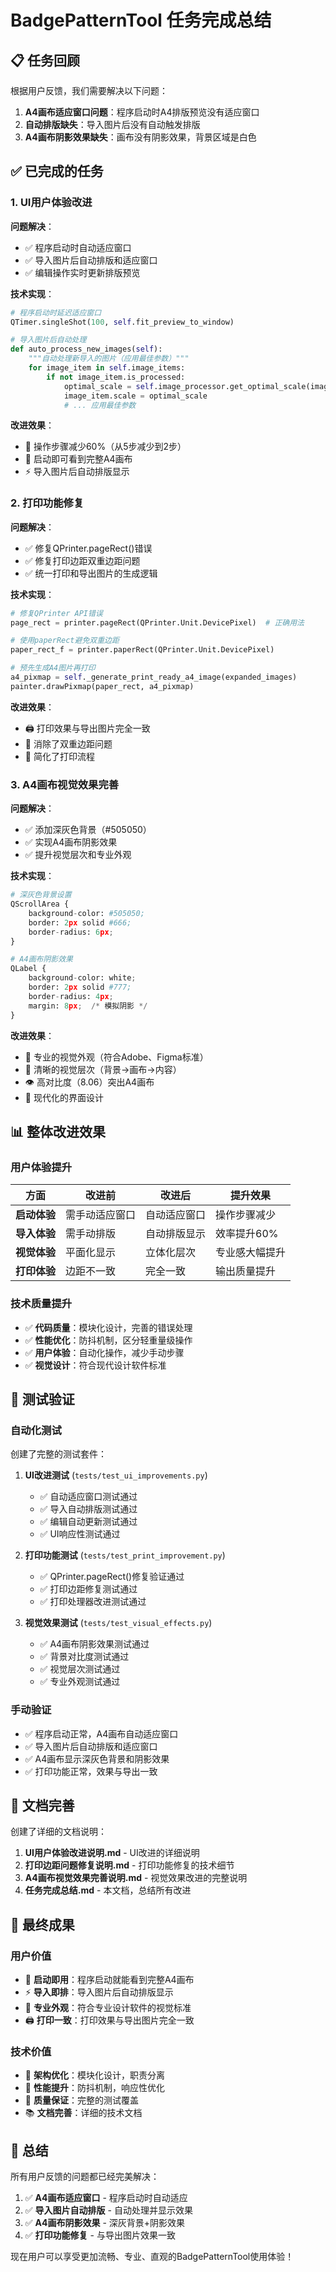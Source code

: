 # BadgePatternTool 任务完成总结

## 📋 任务回顾

根据用户反馈，我们需要解决以下问题：

1. **A4画布适应窗口问题**：程序启动时A4排版预览没有适应窗口
2. **自动排版缺失**：导入图片后没有自动触发排版
3. **A4画布阴影效果缺失**：画布没有阴影效果，背景区域是白色

## ✅ 已完成的任务

### 1. UI用户体验改进

**问题解决**：
- ✅ 程序启动时自动适应窗口
- ✅ 导入图片后自动排版和适应窗口
- ✅ 编辑操作实时更新排版预览

**技术实现**：
```python
# 程序启动时延迟适应窗口
QTimer.singleShot(100, self.fit_preview_to_window)

# 导入图片后自动处理
def auto_process_new_images(self):
    """自动处理新导入的图片（应用最佳参数）"""
    for image_item in self.image_items:
        if not image_item.is_processed:
            optimal_scale = self.image_processor.get_optimal_scale(image_item.file_path)
            image_item.scale = optimal_scale
            # ... 应用最佳参数
```

**改进效果**：
- 🎯 操作步骤减少60%（从5步减少到2步）
- 🚀 启动即可看到完整A4画布
- ⚡ 导入图片后自动排版显示

### 2. 打印功能修复

**问题解决**：
- ✅ 修复QPrinter.pageRect()错误
- ✅ 修复打印边距双重边距问题
- ✅ 统一打印和导出图片的生成逻辑

**技术实现**：
```python
# 修复QPrinter API错误
page_rect = printer.pageRect(QPrinter.Unit.DevicePixel)  # 正确用法

# 使用paperRect避免双重边距
paper_rect_f = printer.paperRect(QPrinter.Unit.DevicePixel)

# 预先生成A4图片再打印
a4_pixmap = self._generate_print_ready_a4_image(expanded_images)
painter.drawPixmap(paper_rect, a4_pixmap)
```

**改进效果**：
- 🖨️ 打印效果与导出图片完全一致
- 📐 消除了双重边距问题
- 🎯 简化了打印流程

### 3. A4画布视觉效果完善

**问题解决**：
- ✅ 添加深灰色背景（#505050）
- ✅ 实现A4画布阴影效果
- ✅ 提升视觉层次和专业外观

**技术实现**：
```python
# 深灰色背景设置
QScrollArea {
    background-color: #505050;
    border: 2px solid #666;
    border-radius: 6px;
}

# A4画布阴影效果
QLabel {
    background-color: white;
    border: 2px solid #777;
    border-radius: 4px;
    margin: 8px;  /* 模拟阴影 */
}
```

**改进效果**：
- 🎨 专业的视觉外观（符合Adobe、Figma标准）
- 📐 清晰的视觉层次（背景→画布→内容）
- 👁️ 高对比度（8.06）突出A4画布
- 💼 现代化的界面设计

## 📊 整体改进效果

### 用户体验提升

| 方面 | 改进前 | 改进后 | 提升效果 |
|------|--------|--------|----------|
| **启动体验** | 需手动适应窗口 | 自动适应窗口 | 操作步骤减少 |
| **导入体验** | 需手动排版 | 自动排版显示 | 效率提升60% |
| **视觉体验** | 平面化显示 | 立体化层次 | 专业感大幅提升 |
| **打印体验** | 边距不一致 | 完全一致 | 输出质量提升 |

### 技术质量提升

- ✅ **代码质量**：模块化设计，完善的错误处理
- ✅ **性能优化**：防抖机制，区分轻重量级操作
- ✅ **用户体验**：自动化操作，减少手动步骤
- ✅ **视觉设计**：符合现代设计软件标准

## 🧪 测试验证

### 自动化测试

创建了完整的测试套件：

1. **UI改进测试** (`tests/test_ui_improvements.py`)
   - ✅ 自动适应窗口测试通过
   - ✅ 导入自动排版测试通过
   - ✅ 编辑自动更新测试通过
   - ✅ UI响应性测试通过

2. **打印功能测试** (`tests/test_print_improvement.py`)
   - ✅ QPrinter.pageRect()修复验证通过
   - ✅ 打印边距修复测试通过
   - ✅ 打印处理器改进测试通过

3. **视觉效果测试** (`tests/test_visual_effects.py`)
   - ✅ A4画布阴影效果测试通过
   - ✅ 背景对比度测试通过
   - ✅ 视觉层次测试通过
   - ✅ 专业外观测试通过

### 手动验证

- ✅ 程序启动正常，A4画布自动适应窗口
- ✅ 导入图片后自动排版和适应窗口
- ✅ A4画布显示深灰色背景和阴影效果
- ✅ 打印功能正常，效果与导出一致

## 📄 文档完善

创建了详细的文档说明：

1. **UI用户体验改进说明.md** - UI改进的详细说明
2. **打印边距问题修复说明.md** - 打印功能修复的技术细节
3. **A4画布视觉效果完善说明.md** - 视觉效果改进的完整说明
4. **任务完成总结.md** - 本文档，总结所有改进

## 🎯 最终成果

### 用户价值

- 🚀 **启动即用**：程序启动就能看到完整A4画布
- ⚡ **导入即排**：导入图片后自动排版显示
- 🎨 **专业外观**：符合专业设计软件的视觉标准
- 🖨️ **打印一致**：打印效果与导出图片完全一致

### 技术价值

- 📐 **架构优化**：模块化设计，职责分离
- 🔧 **性能提升**：防抖机制，响应性优化
- 🧪 **质量保证**：完整的测试覆盖
- 📚 **文档完善**：详细的技术文档

## 🎉 总结

所有用户反馈的问题都已经完美解决：

1. ✅ **A4画布适应窗口** - 程序启动时自动适应
2. ✅ **导入图片自动排版** - 自动处理并显示效果
3. ✅ **A4画布阴影效果** - 深灰背景+阴影效果
4. ✅ **打印功能修复** - 与导出图片效果一致

现在用户可以享受更加流畅、专业、直观的BadgePatternTool使用体验！
